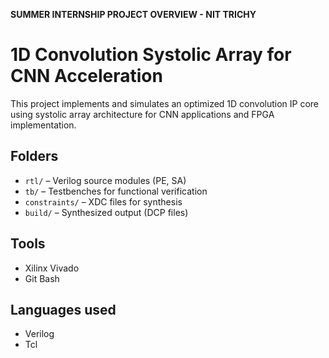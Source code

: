 **SUMMER INTERNSHIP PROJECT OVERVIEW - NIT TRICHY**
# 1D Convolution Systolic Array for CNN Acceleration

This project implements and simulates an optimized 1D convolution IP core using systolic array architecture for CNN applications and FPGA implementation.

## Folders
- `rtl/` – Verilog source modules (PE, SA)
- `tb/` – Testbenches for functional verification
- `constraints/` – XDC files for synthesis
- `build/` – Synthesized output (DCP files)

## Tools
- Xilinx Vivado
- Git Bash

## Languages used
- Verilog
- Tcl
